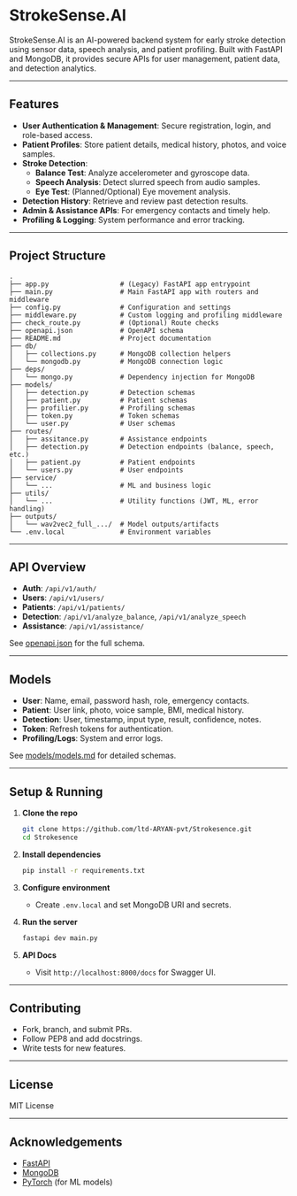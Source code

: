 # StrokeSense.AI

StrokeSense.AI is an AI-powered backend system for early stroke detection using sensor data, speech analysis, and patient profiling. Built with FastAPI and MongoDB, it provides secure APIs for user management, patient data, and detection analytics.

---

## Features

- **User Authentication & Management**: Secure registration, login, and role-based access.
- **Patient Profiles**: Store patient details, medical history, photos, and voice samples.
- **Stroke Detection**:
  - **Balance Test**: Analyze accelerometer and gyroscope data.
  - **Speech Analysis**: Detect slurred speech from audio samples.
  - **Eye Test**: (Planned/Optional) Eye movement analysis.
- **Detection History**: Retrieve and review past detection results.
- **Admin & Assistance APIs**: For emergency contacts and timely help.
- **Profiling & Logging**: System performance and error tracking.

---

## Project Structure

```
.
├── app.py                  # (Legacy) FastAPI app entrypoint
├── main.py                 # Main FastAPI app with routers and middleware
├── config.py               # Configuration and settings
├── middleware.py           # Custom logging and profiling middleware
├── check_route.py          # (Optional) Route checks
├── openapi.json            # OpenAPI schema
├── README.md               # Project documentation
├── db/
│   ├── collections.py      # MongoDB collection helpers
│   └── mongodb.py          # MongoDB connection logic
├── deps/
│   └── mongo.py            # Dependency injection for MongoDB
├── models/
│   ├── detection.py        # Detection schemas
│   ├── patient.py          # Patient schemas
│   ├── profilier.py        # Profiling schemas
│   ├── token.py            # Token schemas
│   └── user.py             # User schemas
├── routes/
│   ├── assitance.py        # Assistance endpoints
│   ├── detection.py        # Detection endpoints (balance, speech, etc.)
│   ├── patient.py          # Patient endpoints
│   └── users.py            # User endpoints
├── service/
│   └── ...                 # ML and business logic
├── utils/
│   └── ...                 # Utility functions (JWT, ML, error handling)
├── outputs/
│   └── wav2vec2_full_.../  # Model outputs/artifacts
└── .env.local              # Environment variables
```

---

## API Overview

- **Auth**: `/api/v1/auth/`
- **Users**: `/api/v1/users/`
- **Patients**: `/api/v1/patients/`
- **Detection**: `/api/v1/analyze_balance`, `/api/v1/analyze_speech`
- **Assistance**: `/api/v1/assistance/`

See [openapi.json](openapi.json) for the full schema.

---

## Models

- **User**: Name, email, password hash, role, emergency contacts.
- **Patient**: User link, photo, voice sample, BMI, medical history.
- **Detection**: User, timestamp, input type, result, confidence, notes.
- **Token**: Refresh tokens for authentication.
- **Profiling/Logs**: System and error logs.

See [models/models.md](models/models.md) for detailed schemas.

---

## Setup & Running

1. **Clone the repo**  
   ```sh
   git clone https://github.com/ltd-ARYAN-pvt/Strokesence.git
   cd Strokesence
   ```

2. **Install dependencies**  
   ```sh
   pip install -r requirements.txt
   ```

3. **Configure environment**  
   - Create `.env.local` and set MongoDB URI and secrets.

4. **Run the server**  
   ```sh
   fastapi dev main.py
   ```

5. **API Docs**  
   - Visit `http://localhost:8000/docs` for Swagger UI.

---

## Contributing

- Fork, branch, and submit PRs.
- Follow PEP8 and add docstrings.
- Write tests for new features.

---

## License

MIT License

---

## Acknowledgements

- [FastAPI](https://fastapi.tiangolo.com/)
- [MongoDB](https://www.mongodb.com/)
- [PyTorch](https://pytorch.org/) (for ML models)